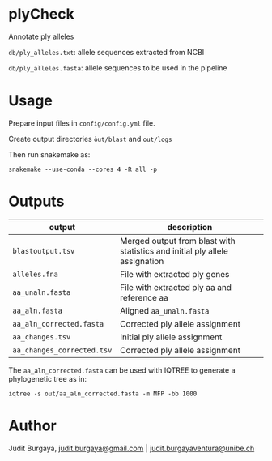 # plyCheck

Annotate ply alleles

``db/ply_alleles.txt``: allele sequences extracted from NCBI

``db/ply_alleles.fasta``: allele sequences to be used in the pipeline

# Usage

Prepare input files in ``config/config.yml`` file.

Create output directories ``òut/blast`` and ``out/logs``

Then  run snakemake as:

``snakemake --use-conda --cores 4 -R all -p``

# Outputs

| output  | description |
|----------|----------|
| ``blastoutput.tsv``    | Merged output from blast with statistics and initial ply allele assignation    |
| ``alleles.fna``    | File with extracted ply genes    |
| ``aa_unaln.fasta``    | File with extracted ply aa and reference aa   |
| ``aa_aln.fasta``    | Aligned  ``aa_unaln.fasta``    |
| ``aa_aln_corrected.fasta``    | Corrected ply allele assignment    |
| ``aa_changes.tsv``    | Initial ply allele assignment    |
| ``aa_changes_corrected.tsv``    | Corrected ply allele assignment    |

The ``aa_aln_corrected.fasta`` can be used with IQTREE to generate a phylogenetic tree as in:

``iqtree -s out/aa_aln_corrected.fasta -m MFP -bb 1000``

# Author
Judit Burgaya, judit.burgaya@gmail.com | judit.burgayaventura@unibe.ch
